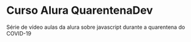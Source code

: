 # Curso Alura QuarentenaDev
Série de vídeo aulas da alura sobre javascript durante a quarentena do COVID-19
